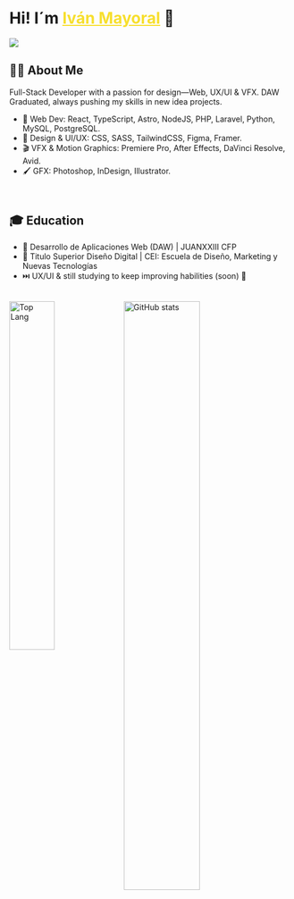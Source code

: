 <div align="center">
  <h1 align="left" >Hi! I´m <a style="color:#f7df2e;" href="https://www.linkedin.com/in/iv%C3%A1n-mayoral-8288a1331/">Iván Mayoral</a> 👋</h1>
</div>
<img src="https://github.com/user-attachments/assets/81575bfd-f252-438e-9920-8a91f4cacae3">

## 🙋‍♂️ About Me

Full-Stack Developer with a passion for design—Web, UX/UI & VFX. 
DAW Graduated, always pushing my skills in new idea projects.

- 🚀 Web Dev: React, TypeScript, Astro, NodeJS, PHP, Laravel, Python, MySQL, PostgreSQL.
- 🎨 Design & UI/UX: CSS, SASS, TailwindCSS, Figma, Framer.
- 🎬 VFX & Motion Graphics: Premiere Pro, After Effects, DaVinci Resolve, Avid.
- 🖌️ GFX: Photoshop, InDesign, Illustrator.

<br>

## 🎓 Education 

- 📖 Desarrollo de Aplicaciones Web (DAW) | JUANXXIII CFP
- 📘 Titulo Superior Diseño Digital | CEI: Escuela de Diseño, Marketing y Nuevas Tecnologías
- ⏭️ UX/UI & still studying to keep improving habilities (soon) 🌟
<br>

<img alt="Top Lang" width="40%"  align="left" src="https://github-readme-stats.vercel.app/api/top-langs/?username=ivanmayoraldev&layout=compact&theme=dracula">
<img alt="GitHub stats" width="52%"  align="left" src="https://github-readme-stats.vercel.app/api?username=ivanmayoraldev&show_icons=true&theme=dracula">

